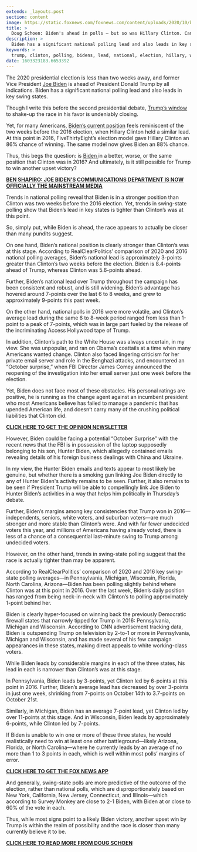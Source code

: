 ```yaml
--- 
extends: _layouts.post 
section: content 
image: https://static.foxnews.com/foxnews.com/content/uploads/2020/10/biden-trump-split.jpg 
title: > 
  Doug Schoen: Biden's ahead in polls — but so was Hillary Clinton. Can Trump still win? 
description: > 
  Biden has a significant national polling lead and also leads in key swing states.Yet, for many Americans, Biden’s current position feels reminiscent of the two weeks before the 2016 election, when Hillary Clinton held a similar lead.Yet, trends in swing-state polling show that Biden’s lead in key states is tighter than Clinton’s was at this point.According to RealClearPolitics’ comparison of 2020 and 2016 national polling averages, Biden’s national lead is approximately 3-points greater than Clinton’s two weeks before the election.Further, Biden’s national lead over Trump throughout the campaign has been consistent and robust, and is still widening. 
keywords: > 
  trump, clinton, polling, bidens, lead, national, election, hillary, win, 2016, ahead, polls, clintons, biden, schoen, doug 
date: 1603323183.6653392 
--- 
```

<div><p class="speakable">The 2020 presidential election is less than two weeks away, and former Vice President <a href="https://www.foxnews.com/category/person/joe-biden" target="_blank">Joe Biden</a> is ahead of President Donald Trump by all indications. Biden has a significant national polling lead and also leads in key swing states.</p><p class="ad gam"></p><p class="ad gam"></p><p class="ad gam"></p><p class="speakable">Though I write this before the second presidential debate, <a href="https://www.foxnews.com/category/person/donald-trump" target="_blank">Trump&#8217;s window</a> to shake-up the race in his favor is undeniably closing.</p><p>Yet, for many Americans, <a href="https://www.foxnews.com/category/person/joe-biden" target="_blank">Biden&#8217;s current position</a> feels reminiscent of the two weeks before the 2016 election, when Hillary Clinton held a similar lead. At this point in 2016, FiveThirtyEight&#8217;s election model gave Hillary Clinton an 86% chance of winning. The same model now gives Biden an 88% chance.</p><p>Thus, this begs the question: is <a href="https://www.foxnews.com/category/person/joe-biden" target="_blank">Biden </a>in a better, worse, or the same position that Clinton was in 2016? And ultimately, is it still possible for Trump to win another upset victory?</p><p class="ad gam"></p><p><strong><a href="https://www.foxnews.com/opinion/joe-biden-communications-department-mainstream-media-ben-shapiro" target="_blank">BEN SHAPIRO: JOE BIDEN'S COMMUNICATIONS DEPARTMENT IS NOW OFFICIALLY THE MAINSTREAM MEDIA</a></strong></p><p class="ad gam"></p><p>Trends in national polling reveal that Biden is in a stronger position than Clinton was two weeks before the 2016 election. Yet, trends in swing-state polling show that Biden&#8217;s lead in key states is tighter than Clinton&#8217;s was at this point.</p><p>So, simply put, while Biden is ahead, the race appears to actually be closer than many pundits suggest.</p><p class="ad gam"></p><p>On one hand, Biden&#8217;s national position is clearly stronger than Clinton&#8217;s was at this stage. According to RealClearPolitics&#8217; comparison of 2020 and 2016 national polling averages, Biden&#8217;s national lead is approximately 3-points greater than Clinton&#8217;s two weeks before the election. Biden is 8.4-points ahead of Trump, whereas Clinton was 5.6-points ahead.</p><p class="ad gam"></p><p>Further, Biden&#8217;s national lead over Trump throughout the campaign has been consistent and robust, and is still widening. Biden&#8217;s advantage has hovered around 7-points over the last 6 to 8 weeks, and grew to approximately 9-points this past week.</p><p class="ad gam"></p><p>On the other hand, national polls in 2016 were more volatile, and Clinton&#8217;s average lead during the same 6 to 8-week period ranged from less than 1-point to a peak of 7-points, which was in large part fueled by the release of the incriminating Access Hollywood tape of Trump.</p><p class="ad gam"></p><p>In addition, Clinton&#8217;s path to the White House was always uncertain, in my view. She was unpopular, and ran on Obama&#8217;s coattails at a time when many Americans wanted change. Clinton also faced lingering criticism for her private email server and role in the Benghazi attacks, and encountered an &#8220;October surprise,&#8221; when FBI Director James Comey announced the reopening of the investigation into her email server just one week before the election.</p><p>Yet, Biden does not face most of these obstacles. His personal ratings are positive, he is running as the change agent against an incumbent president who most Americans believe has failed to manage a pandemic that has upended American life, and doesn&#8217;t carry many of the crushing political liabilities that Clinton did.</p><p><strong><a href="https://www.foxnews.com/newsletters" target="_blank">CLICK HERE TO GET THE OPINION NEWSLETTER</a></strong></p><p class="ad gam"></p><p class="ad gam"></p><p>However, Biden could be facing a potential &#8220;October Surprise&#8221; with the recent news that the FBI is in possession of the laptop supposedly belonging to his son, Hunter Biden, which allegedly contained emails revealing details of his foreign business dealings with China and Ukraine.</p><p>In my view, the Hunter Biden emails and texts appear to most likely be genuine, but whether there is a smoking gun linking Joe Biden directly to any of Hunter Biden's activity remains to be seen. Further, it also remains to be seen if President Trump will be able to compellingly link Joe Biden to Hunter Biden&#8217;s activities in a way that helps him politically in Thursday&#8217;s debate.</p><p class="ad gam"></p><p>Further, Biden&#8217;s margins among key consistencies that Trump won in 2016&#8212;independents, seniors, white voters, and suburban voters&#8212;are much stronger and more stable than Clinton&#8217;s were. And with far fewer undecided voters this year, and millions of Americans having already voted, there is less of a chance of a consequential last-minute swing to Trump among undecided voters.</p><p class="ad gam"></p><p>However, on the other hand, trends in swing-state polling suggest that the race is actually tighter than may be apparent.</p><p class="ad gam"></p><p>According to RealClearPolitics&#8217; comparison of 2020 and 2016 key swing-state polling averages&#8212;in Pennsylvania, Michigan, Wisconsin, Florida, North Carolina, Arizona&#8212;Biden has been polling slightly behind where Clinton was at this point in 2016. Over the last week, Biden&#8217;s daily position has ranged from being neck-in-neck with Clinton&#8217;s to polling approximately 1-point behind her.</p><p>Biden is clearly hyper-focused on winning back the previously Democratic firewall states that narrowly tipped for Trump in 2016: Pennsylvania, Michigan and Wisconsin. According to CNN advertisement tracking data, Biden is outspending Trump on television by 2-to-1 or more in Pennsylvania, Michigan and Wisconsin, and has made several of his few campaign appearances in these states, making direct appeals to white working-class voters.</p><p class="ad gam"></p><p>While Biden leads by considerable margins in each of the three states, his lead in each is narrower than Clinton&#8217;s was at this stage.</p><p>In Pennsylvania, Biden leads by 3-points, yet Clinton led by 6-points at this point in 2016. Further, Biden&#8217;s average lead has decreased by over 3-points in just one week, shrinking from 7-points on October 14th to 3.7-points on October 21st.</p><p class="ad gam"></p><p>Similarly, in Michigan, Biden has an average 7-point lead, yet Clinton led by over 11-points at this stage. And in Wisconsin, Biden leads by approximately 6-points, while Clinton led by 7-points.</p><p class="ad gam"></p><p class="ad gam"></p><p>If Biden is unable to win one or more of these three states, he would realistically need to win at least one other battleground&#8212;likely Arizona, Florida, or North Carolina&#8212;where he currently leads by an average of no more than 1 to 3 points in each, which is well within most polls&#8217; margins of error.</p><p><strong><a href="https://www.foxnews.com/apps-products" target="_blank">CLICK HERE TO GET THE FOX NEWS APP</a></strong></p><p>And generally, swing-state polls are more predictive of the outcome of the election, rather than national polls, which are disproportionately based on New York, California, New Jersey, Connecticut, and Illinois&#8212;which according to Survey Monkey are close to 2-1 Biden, with Biden at or close to 60% of the vote in each.</p><p class="ad gam"></p><p class="ad gam"></p><p>Thus, while most signs point to a likely Biden victory, another upset win by Trump is within the realm of possibility and the race is closer than many currently believe it to be.</p><p><strong><a href="https://www.foxnews.com/person/s/doug-schoen" target="_blank">CLICK HERE TO READ MORE FROM DOUG SCHOEN</a></strong></p></div>